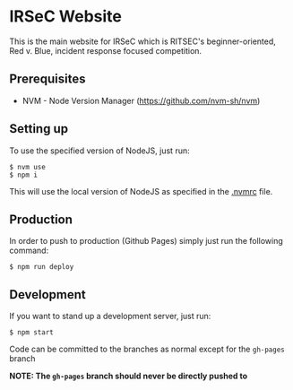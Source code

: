 # IRSeC Website

This is the main website for IRSeC which is RITSEC's beginner-oriented, Red v. Blue, incident response focused competition.

## Prerequisites

- NVM - Node Version Manager (https://github.com/nvm-sh/nvm)

## Setting up

To use the specified version of NodeJS, just run:

```shell
$ nvm use
$ npm i
```

This will use the local version of NodeJS as specified in the [.nvmrc](./.nvmrc) file.

## Production

In order to push to production (Github Pages) simply just run the following command:

```shell
$ npm run deploy
```

## Development

If you want to stand up a development server, just run:

```shell
$ npm start
```

Code can be committed to the branches as normal except for the `gh-pages` branch

**NOTE: The `gh-pages` branch should never be directly pushed to**
